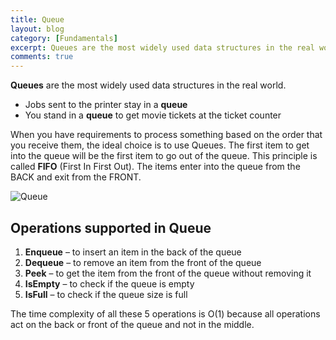 ```yaml
---
title: Queue
layout: blog
category: [Fundamentals]
excerpt: Queues are the most widely used data structures in the real world. Jobs sent to the printer stay in a queue You stand in a queue to get movie tickets at the ticket counter When you have requirements to process something based on the order that you receive them, the ideal choice is to use...
comments: true
---
```


**Queues** are the most widely used data structures in the real world.

- Jobs sent to the printer stay in a **queue**
- You stand in a **queue** to get movie tickets at the ticket counter

When you have requirements to process something based on the order that you receive them, the ideal choice is to use Queues. The first item to get into the queue will be the first item to go out of the queue. This principle is called **FIFO** (First In First Out). The items enter into the queue from the BACK and exit from the FRONT.

![Queue](https://abhisheksubbusite.s3-ap-southeast-1.amazonaws.com/images/queue.png)

## Operations supported in Queue

1. **Enqueue** – to insert an item in the back of the queue
2. **Dequeue** – to remove an item from the front of the queue
3. **Peek** – to get the item from the front of the queue without removing it
4. **IsEmpty** – to check if the queue is empty
5. **IsFull** – to check if the queue size is full

The time complexity of all these 5 operations is O(1) because all operations act on the back or front of the queue and not in the middle.
